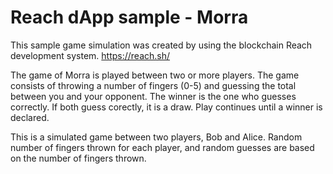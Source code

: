 # Reach dApp sample - Morra
This sample game simulation was created by using the blockchain Reach development system. https://reach.sh/

The game of Morra is played between two or more players. The game consists of throwing a number of fingers (0-5) and guessing the total between you and your opponent. The winner is the one who guesses correctly. If both guess corectly, it is a draw. Play continues until a winner is declared. 

This is a simulated game between two players, Bob and Alice. Random number of fingers thrown for each player, and random guesses are based on the number of fingers thrown. 
